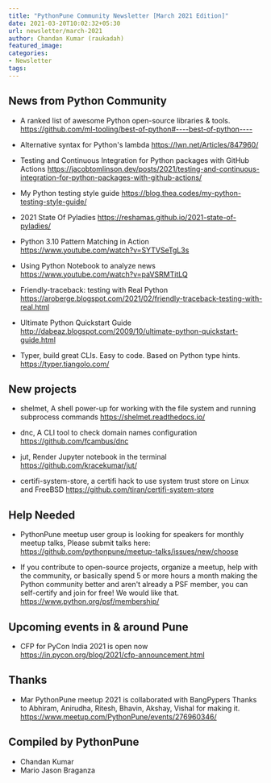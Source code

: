 ```yaml
---
title: "PythonPune Community Newsletter [March 2021 Edition]"
date: 2021-03-20T10:02:32+05:30
url: newsletter/march-2021
author: Chandan Kumar (raukadah)
featured_image:
categories:
- Newsletter
tags:
---
```


## News from Python Community

* A ranked list of awesome Python open-source libraries & tools. 
  https://github.com/ml-tooling/best-of-python#----best-of-python----

* Alternative syntax for Python's lambda 
  https://lwn.net/Articles/847960/

* Testing and Continuous Integration for Python packages with GitHub Actions 
  https://jacobtomlinson.dev/posts/2021/testing-and-continuous-integration-for-python-packages-with-github-actions/

* My Python testing style guide 
  https://blog.thea.codes/my-python-testing-style-guide/

* 2021 State Of Pyladies 
  https://reshamas.github.io/2021-state-of-pyladies/

* Python 3.10 Pattern Matching in Action 
  https://www.youtube.com/watch?v=SYTVSeTgL3s

* Using Python Notebook to analyze news 
  https://www.youtube.com/watch?v=paVSRMTitLQ

* Friendly-traceback: testing with Real Python 
  https://aroberge.blogspot.com/2021/02/friendly-traceback-testing-with-real.html

* Ultimate Python Quickstart Guide 
  http://dabeaz.blogspot.com/2009/10/ultimate-python-quickstart-guide.html

* Typer, build great CLIs. Easy to code. Based on Python type hints. 
  https://typer.tiangolo.com/

## New projects

* shelmet, A shell power-up for working with the file system and running subprocess commands 
  https://shelmet.readthedocs.io/

* dnc, A CLI tool to check domain names configuration 
  https://github.com/fcambus/dnc

* jut, Render Jupyter notebook in the terminal 
  https://github.com/kracekumar/jut/

* certifi-system-store, a certifi hack to use system trust store on Linux and FreeBSD 
  https://github.com/tiran/certifi-system-store

## Help Needed

* PythonPune meetup user group is looking for speakers for monthly meetup talks,
  Please submit talks here: https://github.com/pythonpune/meetup-talks/issues/new/choose

* If you contribute to open-source projects, organize a meetup, help with the community,
  or basically spend 5 or more hours a month making the Python community better and
  aren't already a PSF member, you can self-certify and join for free! We would like that. 
  https://www.python.org/psf/membership/

## Upcoming events in & around Pune

* CFP for PyCon India 2021 is open now 
  https://in.pycon.org/blog/2021/cfp-announcement.html

## Thanks

* Mar PythonPune meetup 2021 is collaborated with BangPypers
  Thanks to Abhiram, Anirudha, Ritesh, Bhavin, Akshay, Vishal for making it. 
  https://www.meetup.com/PythonPune/events/276960346/

## Compiled by PythonPune

* Chandan Kumar
* Mario Jason Braganza
